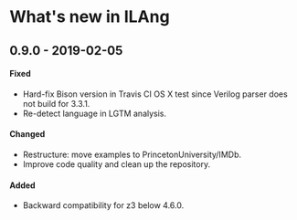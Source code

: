 # What's new in ILAng

## 0.9.0 - 2019-02-05

#### Fixed

* Hard-fix Bison version in Travis CI OS X test since Verilog parser does not build for 3.3.1.
* Re-detect language in LGTM analysis. 

#### Changed

* Restructure: move examples to PrincetonUniversity/IMDb.
* Improve code quality and clean up the repository. 

#### Added

* Backward compatibility for z3 below 4.6.0. 

